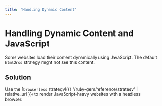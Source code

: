 ```yaml
---
title: 'Handling Dynamic Content'
---
```


# Handling Dynamic Content and JavaScript

Some websites load their content dynamically using JavaScript. The default `html2rss` strategy might not see this content.

## Solution

Use the [`browserless` strategy]({{ '/ruby-gem/reference/strategy' | relative_url }}) to render JavaScript-heavy websites with a headless browser.
